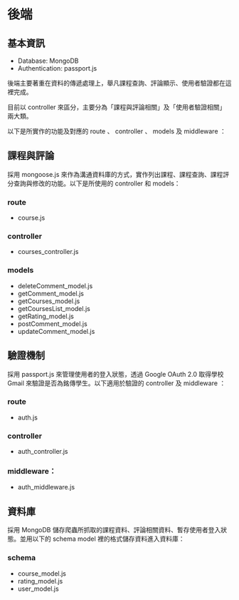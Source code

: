 # 後端

## 基本資訊
* Database: MongoDB
* Authentication: passport.js

後端主要著重在資料的傳遞處理上，舉凡課程查詢、評論顯示、使用者驗證都在這裡完成。

目前以 controller 來區分，主要分為「課程與評論相關」及「使用者驗證相關」兩大類。

以下是所實作的功能及對應的 route 、 controller 、 models 及 middleware ：

## 課程與評論
採用 mongoose.js 來作為溝通資料庫的方式，實作列出課程、課程查詢、課程評分查詢與修改的功能。以下是所使用的 controller 和 models：

### route 
* course.js

### controller
* courses_controller.js

### models
* deleteComment_model.js
* getComment_model.js
* getCourses_model.js
* getCoursesList_model.js
* getRating_model.js
* postComment_model.js
* updateComment_model.js

## 驗證機制
採用 passport.js 來管理使用者的登入狀態，透過 Google OAuth 2.0 取得學校 Gmail 來驗證是否為銘傳學生。以下適用於驗證的 controller 及 middleware ：

### route
* auth.js

### controller
* auth_controller.js

### middleware：
* auth_middleware.js

## 資料庫
採用 MongoDB 儲存爬蟲所抓取的課程資料、評論相關資料、暫存使用者登入狀態。並用以下的 schema model 裡的格式儲存資料進入資料庫：

### schema
* course_model.js
* rating_model.js
* user_model.js